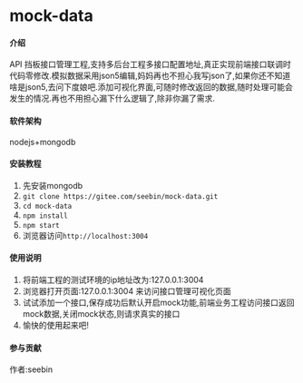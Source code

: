 # mock-data

#### 介绍
API 挡板接口管理工程,支持多后台工程多接口配置地址,真正实现前端接口联调时代码零修改.模拟数据采用json5编辑,妈妈再也不担心我写json了,如果你还不知道啥是json5,去问下度娘吧.添加可视化界面,可随时修改返回的数据,随时处理可能会发生的情况.再也不用担心漏下什么逻辑了,除非你漏了需求.

#### 软件架构
nodejs+mongodb


#### 安装教程

1. 先安装mongodb
2. `git clone https://gitee.com/seebin/mock-data.git`
3. `cd mock-data`
4. `npm install`
5. `npm start`
6. 浏览器访问`http://localhost:3004`

#### 使用说明

1. 将前端工程的测试环境的ip地址改为:127.0.0.1:3004
2. 浏览器打开页面:127.0.0.1:3004 来访问接口管理可视化页面
3. 试试添加一个接口,保存成功后默认开启mock功能,前端业务工程访问接口返回mock数据,关闭mock状态,则请求真实的接口
4. 愉快的使用起来吧!

#### 参与贡献

作者:seebin